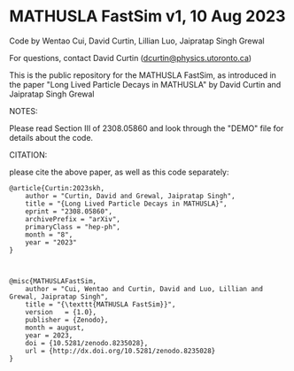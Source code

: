 # MATHUSLA FastSim v1, 10 Aug 2023

Code by Wentao Cui, David Curtin, Lillian Luo, Jaipratap Singh Grewal

For questions, contact David Curtin (dcurtin@physics.utoronto.ca)


This is the public repository for the MATHUSLA FastSim, as introduced in the paper "Long Lived Particle Decays in MATHUSLA" by David Curtin and Jaipratap Singh Grewal

NOTES:

Please read Section III of 2308.05860 and look through the "DEMO" file for details about the code.



CITATION:

please cite the above paper, as well as this code separately:


    @article{Curtin:2023skh,
        author = "Curtin, David and Grewal, Jaipratap Singh",
        title = "{Long Lived Particle Decays in MATHUSLA}",
        eprint = "2308.05860",
        archivePrefix = "arXiv",
        primaryClass = "hep-ph",
        month = "8",
        year = "2023"
    }



    @misc{MATHUSLAFastSim,
        author = "Cui, Wentao and Curtin, David and Luo, Lillian and Grewal, Jaipratap Singh",
        title = "{\texttt{MATHUSLA FastSim}}",  
        version   = {1.0},    
        publisher = {Zenodo},    
        month = august,    
        year = 2023,    
        doi = {10.5281/zenodo.8235028},    
        url = {http://dx.doi.org/10.5281/zenodo.8235028}      
    }



